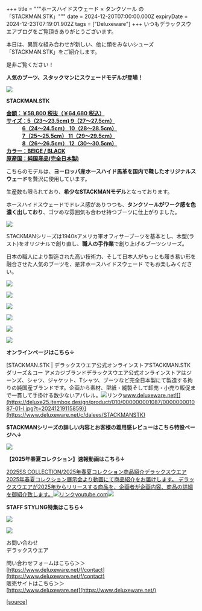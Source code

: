 +++
title = """ホースハイドスウェード × タンクソール の「STACKMAN.STK」"""
date = 2024-12-20T07:00:00.000Z
expiryDate = 2024-12-23T07:19:01.902Z
tags = ["Deluxeware"]
+++
いつもデラックスウエアブログをご覧頂きありがとうございます。

本日は、異質な組み合わせが新しい、他に類をみないシューズ「STACKMAN.STK」をご紹介します。

是非ご覧ください！

**人気のブーツ、スタックマンにスウェードモデルが登場！**

**[![](https://stat.ameba.jp/user_images/20241220/11/deluxeware/08/cf/j/o1199159815523536738.jpg)](https://stat.ameba.jp/user_images/20241220/11/deluxeware/08/cf/j/o1199159815523536738.jpg)**

**STACKMAN.STK**

**[金額：￥58,800 税抜（￥64,680 税込）](https://www.deluxeware.net/c/dalees/STACKMANSTK)  
[サイズ：5（23～23.5cm) 9（27～27.5cm）](https://www.deluxeware.net/c/dalees/STACKMANSTK)  
　　　[6（24～24.5cm） 10（28～28.5cm）](https://www.deluxeware.net/c/dalees/STACKMANSTK)  
　　　[7（25～25.5cm） 11（29～29.5cm）](https://www.deluxeware.net/c/dalees/STACKMANSTK)  
　　　[8（26～26.5cm） 12（30～30.5cm）](https://www.deluxeware.net/c/dalees/STACKMANSTK)  
[カラー：BEIGE / BLACK](https://www.deluxeware.net/c/dalees/STACKMANSTK)  
[原産国：純国産品(完全日本製)](https://www.deluxeware.net/c/dalees/STACKMANSTK)**

こちらのモデルは、**ヨーロッパ産ホースハイド馬革を国内で鞣したオリジナルスウェード**を贅沢に使用しています。

生産数も限られており、**希少なSTACKMANモデル**となっております。

ホースハイドスウェードでドレス感がありつつも、**タンクソールがワーク感を色濃く出しており**、ゴツめな雰囲気も合わせ持つブーツに仕上がりました。

![](https://deluxe25.itembox.design/product/010/000000001087/000000001087-07-l.jpg?t=20241219115859)

STACKMANシリーズは1940sアメリカ軍オフィサーブーツを基本とし、木型(ラスト)をオリジナルで創り直し、**職人の手作業**で創り上げるブーツシリーズ。

日本の職人により製造された高い技術力、そして日本人がもっとも履き易い形を融合させた人気のブーツを、是非ホースハイドスウェード でもお楽しみください。

[![](https://stat.ameba.jp/user_images/20241220/11/deluxeware/ba/b4/j/o1199159815523536743.jpg)](https://stat.ameba.jp/user_images/20241220/11/deluxeware/ba/b4/j/o1199159815523536743.jpg)

[![](https://stat.ameba.jp/user_images/20241220/11/deluxeware/a3/32/j/o1199159815523536733.jpg)](https://stat.ameba.jp/user_images/20241220/11/deluxeware/a3/32/j/o1199159815523536733.jpg)

[![](https://stat.ameba.jp/user_images/20241220/11/deluxeware/9d/be/j/o1199159815523536728.jpg)](https://stat.ameba.jp/user_images/20241220/11/deluxeware/9d/be/j/o1199159815523536728.jpg)

[![](https://stat.ameba.jp/user_images/20241220/12/deluxeware/91/9b/j/o1199159815523540890.jpg)](https://stat.ameba.jp/user_images/20241220/12/deluxeware/91/9b/j/o1199159815523540890.jpg)

![](https://deluxe25.itembox.design/product/010/000000001087/000000001087-02-l.jpg?t=20241219115859)

![](https://deluxe25.itembox.design/product/010/000000001087/000000001087-03-l.jpg?t=20241219115859)

**オンラインページはこちら↓**

[STACKMAN.STK | デラックスウエア公式オンラインストアSTACKMAN.STK ダリーズ＆コー アメカジブランドデラックスウエア公式オンラインストアはジーンズ、シャツ、ジャケット、Tシャツ、ブーツなど完全日本製にて製造する拘りの純国産ブランドです。企画から素材、型紙・縫製そして卸売・小売り販促まで一貫して手掛ける数少ないアパレル。![リンク](https://c.stat100.ameba.jp/ameblo/symbols/v3.20.0/svg/gray/editor_link.svg)www.deluxeware.net![](https://deluxe25.itembox.design/product/010/000000001087/000000001087-01-l.jpg?t=20241219115859)](https://www.deluxeware.net/c/dalees/STACKMANSTK)

**STACKMANシリーズの詳しい内容とお客様の着用感レビューはこちら特設ページへ↓**

[![](https://stat.ameba.jp/user_images/20241029/15/deluxeware/ac/ef/j/o1200050015503631118.jpg?caw=800)](https://www.deluxeware.net/f/STACKMAN)

**【2025年春夏コレクション】速報動画はこちら↓**

[2025SS COLLECTION/2025年春夏コレクション商品紹介デラックスウエア2025年春夏コレクション展示会より動画にて商品紹介をお届けします。 デラックスウエアが2025年からリリースする商品を、企画者が企画内容、商品の詳細を御紹介致します。![リンク](https://c.stat100.ameba.jp/ameblo/symbols/v3.20.0/svg/gray/editor_link.svg)youtube.com![](https://i.ytimg.com/vi/A71qJSd2lh4/hqdefault.jpg?sqp=-oaymwEXCOADEI4CSFryq4qpAwkIARUAAIhCGAE=&rs=AOn4CLAjvDtZHCLmch_wfz5qqtOMUoi28A&days_since_epoch=20076)](https://youtube.com/playlist?list=PLmcuUjZ67rhnclr762_W-zDg7FyyrNvqF&si=JN8uuEY5RdfKY3V8)

**STAFF STYLING特集はこちら↓**

[![](https://stat.ameba.jp/user_images/20241205/11/deluxeware/42/a2/j/o1200050015517935293.jpg?caw=800)](https://www.deluxeware.net/f/styling)

[![](https://stat.ameba.jp/user_images/20240315/15/deluxeware/04/7f/j/o0800026015413271803.jpg?caw=800)](https://www.instagram.com/deluxeware/?hl=ja)

お問い合わせ  
デラックスウエア

問い合わせフォームはこちら＞＞  
[https://www.deluxeware.net/f/contact](https://www.deluxeware.net/f/contact)  
販売サイトはこちら＞＞  
[https://www.deluxeware.net](https://www.deluxeware.net/)

[[source]](https://ameblo.jp/deluxeware/entry-12879219219.html)
